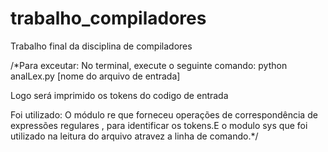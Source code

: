 # trabalho_compiladores
Trabalho final da disciplina de compiladores

/*Para exceutar:
No terminal, execute o seguinte comando:
    python analLex.py [nome do arquivo de entrada]

Logo será imprimido os tokens do codigo de entrada

Foi utilizado:
O módulo re que forneceu operações de correspondência de expressões regulares , para identificar os tokens.E o modulo sys que foi utilizado na leitura do arquivo atravez a linha de comando.*/